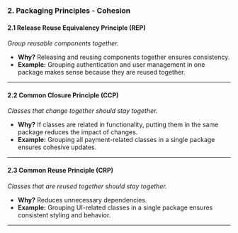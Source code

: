 
### 2. **Packaging Principles - Cohesion**

#### **2.1 Release Reuse Equivalency Principle (REP)**
*Group reusable components together.*

- **Why?** Releasing and reusing components together ensures consistency.
- **Example:** Grouping authentication and user management in one package makes sense because they are reused together.

---

#### **2.2 Common Closure Principle (CCP)**
*Classes that change together should stay together.*

- **Why?** If classes are related in functionality, putting them in the same package reduces the impact of changes.
- **Example:** Grouping all payment-related classes in a single package ensures cohesive updates.

---

#### **2.3 Common Reuse Principle (CRP)**
*Classes that are reused together should stay together.*

- **Why?** Reduces unnecessary dependencies.
- **Example:** Grouping UI-related classes in a single package ensures consistent styling and behavior.

---
